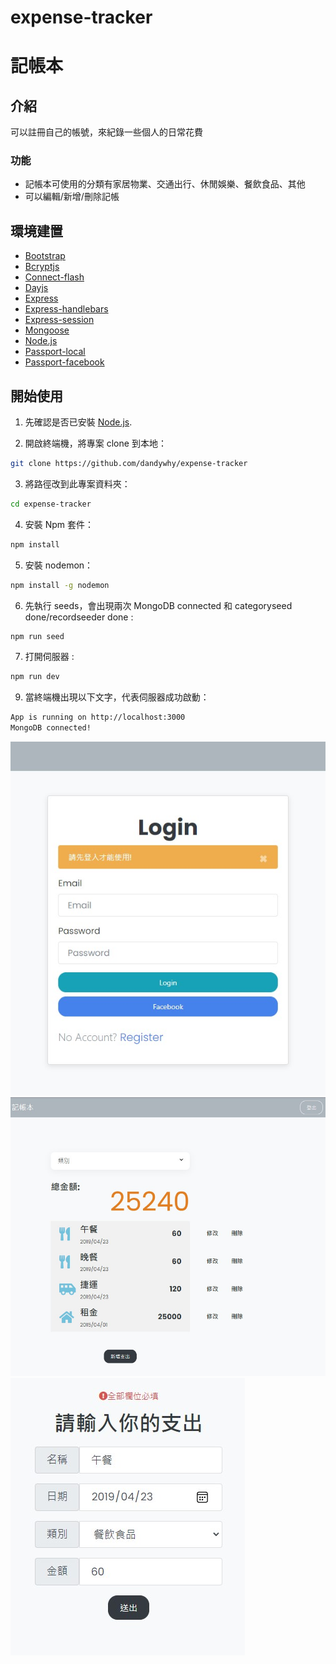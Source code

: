 ﻿# expense-tracker
記帳本
=

介紹
-
可以註冊自己的帳號，來紀錄一些個人的日常花費

### 功能
+ 記帳本可使用的分類有家居物業、交通出行、休閒娛樂、餐飲食品、其他
+ 可以編輯/新增/刪除記帳

環境建置
-
+ [Bootstrap](https://getbootstrap.com/docs/5.0/getting-started/introduction/)
+ [Bcryptjs](https://www.npmjs.com/package/bcryptjs)
+ [Connect-flash](https://www.npmjs.com/package/connect-flash)
+ [Dayjs](https://www.npmjs.com/package/dayjs)
+ [Express](https://expressjs.com/zh-tw/)
+ [Express-handlebars](https://www.npmjs.com/package/express-handlebars)
+ [Express-session](https://www.npmjs.com/package/express-session)
+ [Mongoose](https://mongoosejs.com/)
+ [Node.js](https://nodejs.org/en/)
+ [Passport-local](https://www.npmjs.com/package/passport-local)
+ [Passport-facebook](https://www.npmjs.com/package/passport-facebook)



開始使用
-
1. 先確認是否已安裝 [Node.js](https://nodejs.org/en/).

2. 開啟終端機，將專案 clone 到本地：
 ```bash 
 git clone https://github.com/dandywhy/expense-tracker
 ```
3. 將路徑改到此專案資料夾：
 ```bash 
 cd expense-tracker
 ```
4. 安裝 Npm 套件：
 ```bash 
 npm install
 ```
5. 安裝 nodemon：
 ```bash 
 npm install -g nodemon
 ```
6. 先執行 seeds，會出現兩次 MongoDB connected 和 categoryseed done/recordseeder done :
 ```bash
 npm run seed
 ```
7. 打開伺服器 :
 ```bash
 npm run dev
 ```
9. 當終端機出現以下文字，代表伺服器成功啟動：
 ```bash 
 App is running on http://localhost:3000
 MongoDB connected!
 ```
![](https://github.com/dandywhy/expense-tracker/blob/main/public/img/%E7%99%BB%E5%85%A5.jpg)
![](https://github.com/dandywhy/expense-tracker/blob/main/public/img/%E4%B8%BB%E9%A0%81.jpg)
![](https://github.com/dandywhy/expense-tracker/blob/main/public/img/%E7%B7%A8%E8%BC%AF.jpg)
